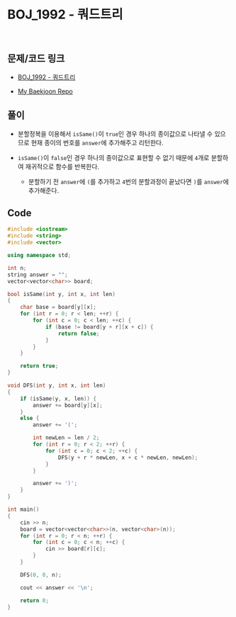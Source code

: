 # BOJ_1992 - 쿼드트리

&nbsp;

## 문제/코드 링크

- [BOJ_1992 - 쿼드트리](https://www.acmicpc.net/problem/1992)

- [My Baekjoon Repo](https://github.com/Meantint/Baekjoon)

## 풀이

- 분할정복을 이용해서 `isSame()`이 `true`인 경우 하나의 종이값으로 나타낼 수 있으므로 현재 종이의 번호를 `answer`에 추가해주고 리턴한다.

- `isSame()`이 `false`인 경우 하나의 종이값으로 표현할 수 없기 때문에 `4`개로 분할하여 재귀적으로 함수를 반복한다.

  - 분할하기 전 `answer`에 `(`를 추가하고 `4`번의 분할과정이 끝났다면 `)`를 `answer`에 추가해준다.

## Code

```cpp
#include <iostream>
#include <string>
#include <vector>

using namespace std;

int n;
string answer = "";
vector<vector<char>> board;

bool isSame(int y, int x, int len)
{
    char base = board[y][x];
    for (int r = 0; r < len; ++r) {
        for (int c = 0; c < len; ++c) {
            if (base != board[y + r][x + c]) {
                return false;
            }
        }
    }

    return true;
}

void DFS(int y, int x, int len)
{
    if (isSame(y, x, len)) {
        answer += board[y][x];
    }
    else {
        answer += '(';

        int newLen = len / 2;
        for (int r = 0; r < 2; ++r) {
            for (int c = 0; c < 2; ++c) {
                DFS(y + r * newLen, x + c * newLen, newLen);
            }
        }

        answer += ')';
    }
}

int main()
{
    cin >> n;
    board = vector<vector<char>>(n, vector<char>(n));
    for (int r = 0; r < n; ++r) {
        for (int c = 0; c < n; ++c) {
            cin >> board[r][c];
        }
    }

    DFS(0, 0, n);

    cout << answer << '\n';

    return 0;
}
```
